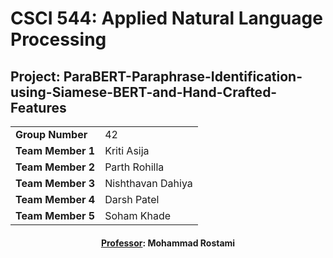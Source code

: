 <h1>CSCI 544: Applied Natural Language Processing</h1>

<h2>Project: ParaBERT-Paraphrase-Identification-using-Siamese-BERT-and-Hand-Crafted-Features</h2> 

<center> 
  <table>
    <tr>
      <td><b>Group Number</b></td>
      <td>42</td>
    </tr>
    <tr>
      <td><b>Team Member 1</b></td>
      <td>Kriti Asija</td>
    </tr>
    <tr>
      <td><b>Team Member 2</b></td>
      <td>Parth Rohilla</td>
    </tr>
    <tr>
      <td><b>Team Member 3</b></td>
      <td>Nishthavan Dahiya</td>
    </tr>
    <tr>
      <td><b>Team Member 4</b></td>
      <td>Darsh Patel</td>
    </tr>
    <tr>
      <td><b>Team Member 5</b></td>
      <td>Soham Khade</td>
    </tr>
  </table>
  <h4><u>Professor</u>: <b>Mohammad Rostami</b></h4>
</center>

